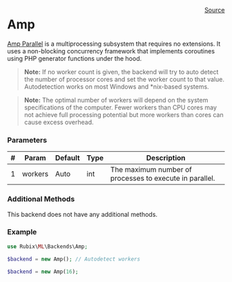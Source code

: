 <span style="float:right;"><a href="https://github.com/RubixML/RubixML/blob/master/src/Backends/Amp.php">Source</a></span>

# Amp
[Amp Parallel](https://amphp.org/parallel/) is a multiprocessing subsystem that requires no extensions. It uses a non-blocking concurrency framework that implements coroutines using PHP generator functions under the hood.

> **Note:** If no worker count is given, the backend will try to auto detect the number of processor cores and set the worker count to that value. Autodetection works on most Windows and *nix-based systems.

> **Note:** The optimal number of workers will depend on the system specifications of the computer. Fewer workers than CPU cores may not achieve full processing potential but more workers than cores can cause excess overhead.

### Parameters
| # | Param | Default | Type | Description |
|---|---|---|---|---|
| 1 | workers | Auto | int | The maximum number of processes to execute in parallel. |

### Additional Methods
This backend does not have any additional methods.

### Example
```php
use Rubix\ML\Backends\Amp;

$backend = new Amp(); // Autodetect workers

$backend = new Amp(16);
```